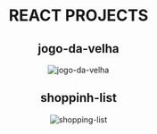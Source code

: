<div align="center">
<h1>REACT PROJECTS</h1>

## jogo-da-velha  
![jogo-da-velha](https://github.com/drigothinkeR/REACT/assets/90565371/8bd19452-a03e-4ea6-95c9-35d1e754ebec)


## shoppinh-list
![shopping-list](https://github.com/drigothinkeR/REACT/assets/90565371/472eec59-8cc7-4624-9090-900cc0c43e9f)


</div>
